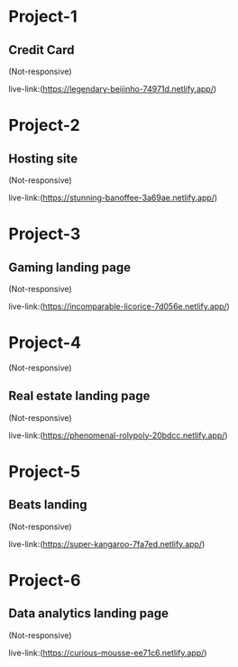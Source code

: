 # Project-1

## Credit Card

(Not-responsive)

live-link:(https://legendary-beijinho-74971d.netlify.app/)

# Project-2

## Hosting site

(Not-responsive)

live-link:(https://stunning-banoffee-3a69ae.netlify.app/)

# Project-3

## Gaming landing page

(Not-responsive)

live-link:(https://incomparable-licorice-7d056e.netlify.app/)

# Project-4  

(Not-responsive)

## Real estate landing page

(Not-responsive)

live-link:(https://phenomenal-rolypoly-20bdcc.netlify.app/)

# Project-5

## Beats landing 

(Not-responsive)

live-link:(https://super-kangaroo-7fa7ed.netlify.app/)

# Project-6 

## Data analytics landing page

(Not-responsive)

live-link:(https://curious-mousse-ee71c6.netlify.app/)